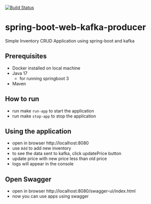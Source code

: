 [![Build Status](https://travis-ci.org/ekomanroe/spring-boot-web-kafka-producer-mongoDB.svg?branch=master)](https://travis-ci.org/ekomanroe/spring-boot-web-kafka-producer-mongoDB)

# spring-boot-web-kafka-producer
Simple Inventory CRUD Application using spring-boot and kafka

## Prerequisites
- Docker installed on local machine
- Java 17
  - for running springboot 3
- Maven

## How to run
- run make `run-app` to start the application
- run make `stop-app` to stop the application

## Using the application
- open in browser http://localhost:8080
- use `Add` to add new inventory
- to see the data sent to kafka, click updatePrice button
- update price with new price less than old price
- logs will appear in the console

## Open Swagger
- open in browser http://localhost:8080/swagger-ui/index.html
- now you can use apps using swagger
